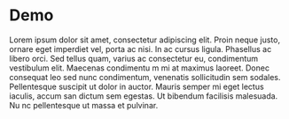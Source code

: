 # Demo

Lorem ipsum dolor sit amet, consectetur adipiscing elit. Proin
neque justo, ornare eget imperdiet vel, porta ac nisi. In ac
cursus ligula. Phasellus ac libero orci. Sed tellus quam, varius 
ac consectetur eu, condimentum vestibulum elit. Maecenas condimentu
m mi at maximus laoreet. Donec consequat leo sed nunc condimentum,
venenatis sollicitudin sem sodales. Pellentesque suscipit ut
dolor in auctor. Mauris semper mi eget lectus iaculis, accum
san dictum sem egestas. Ut bibendum facilisis malesuada. Nu
nc pellentesque ut massa et pulvinar.
